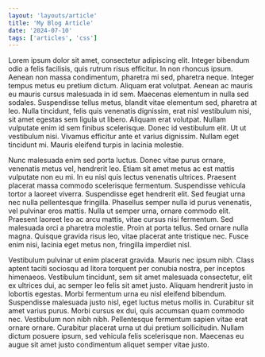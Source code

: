 ```yaml
---
layout: 'layouts/article'
title: 'My Blog Article'
date: '2024-07-10'
tags: ['articles', 'css']
---
```


Lorem ipsum dolor sit amet, consectetur adipiscing elit. Integer bibendum odio a felis facilisis, quis rutrum risus efficitur. In non rhoncus ipsum. Aenean non massa condimentum, pharetra mi sed, pharetra neque. Integer tempus metus eu pretium dictum. Aliquam erat volutpat. Aenean ac mauris eu mauris cursus malesuada in id sem. Maecenas elementum in nulla sed sodales. Suspendisse tellus metus, blandit vitae elementum sed, pharetra at leo. Nulla tincidunt, felis quis venenatis dignissim, erat nisl vestibulum nisi, sit amet egestas sem ligula ut libero. Aliquam erat volutpat. Nullam vulputate enim id sem finibus scelerisque. Donec id vestibulum elit. Ut ut vestibulum nisi. Vivamus efficitur ante et varius dignissim. Nullam eget tincidunt mi. Mauris eleifend turpis in lacinia molestie.

Nunc malesuada enim sed porta luctus. Donec vitae purus ornare, venenatis metus vel, hendrerit leo. Etiam sit amet metus ac est mattis vulputate non eu mi. In eu nisl quis lectus venenatis ultrices. Praesent placerat massa commodo scelerisque fermentum. Suspendisse vehicula tortor a laoreet viverra. Suspendisse eget hendrerit elit. Sed feugiat urna nec nulla pellentesque fringilla. Phasellus semper nulla id purus venenatis, vel pulvinar eros mattis. Nulla ut semper urna, ornare commodo elit. Praesent laoreet leo ac arcu mattis, vitae cursus nisi fermentum. Sed malesuada orci a pharetra molestie. Proin at porta tellus. Sed ornare nulla magna. Quisque gravida risus leo, vitae placerat ante tristique nec. Fusce enim nisi, lacinia eget metus non, fringilla imperdiet nisl.

Vestibulum pulvinar ut enim placerat gravida. Mauris nec ipsum nibh. Class aptent taciti sociosqu ad litora torquent per conubia nostra, per inceptos himenaeos. Vestibulum tincidunt, sem sit amet malesuada consectetur, elit ex ultrices dui, ac semper leo felis sit amet justo. Aliquam hendrerit justo in lobortis egestas. Morbi fermentum urna eu nisl eleifend bibendum. Suspendisse malesuada justo nisl, eget luctus metus mollis in. Curabitur sit amet varius purus. Morbi cursus ex dui, quis accumsan quam commodo nec. Vestibulum non nibh nibh. Pellentesque fermentum sapien vitae erat ornare ornare. Curabitur placerat urna ut dui pretium sollicitudin. Nullam dictum posuere ipsum, sed vehicula felis scelerisque non. Maecenas eu augue sit amet justo condimentum aliquet semper vitae justo.
